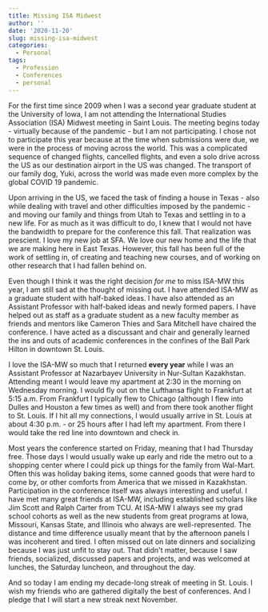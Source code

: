 ```yaml
---
title: Missing ISA Midwest
author: ''
date: '2020-11-20'
slug: missing-isa-midwest
categories:
  - Personal
tags:
  - Profession
  - Conferences
  - personal
---
```



For the first time since 2009 when I was a second year graduate student at the University of Iowa, I am not attending the International Studies Association (ISA) Midwest meeting in Saint Louis. The meeting begins today - virtually because of the pandemic - but I am not participating. I chose not to participate this year because at the time when submissions were due, we were in the process of moving across the world. This was a complicated sequence of changed flights, cancelled flights, and even a solo drive across the US as our destination airport in the US was changed. The transport of our family dog, Yuki, across the world was made even more complex by the global COVID 19 pandemic.

Upon arriving in the US, we faced the task of finding a house in Texas - also while dealing with travel and other difficulties imposed by the pandemic - and moving our family and things from Utah to Texas and settling in to a new life. For as much as it was difficult to do, I knew that I would not have the bandwidth to prepare for the conference this fall. That realization was prescient. I love my new job at SFA. We love our new home and the life that we are making here in East Texas. However, this fall has been full of the work of settling in, of creating and teaching new courses, and of working on other research that I had fallen behind on.

Even though I think it was the right decision *for me* to miss ISA-MW this year, I am still sad at the thought of missing out. I have attended ISA-MW as a graduate student with half-baked ideas. I have also attended as an Assistant Professor with half-baked ideas and newly formed papers. I have helped out as staff as a graduate student as a new faculty member as friends and mentors like Cameron Thies and Sara Mitchell have chaired the conference. I have acted as a discussant and chair and generally learned the ins and outs of academic conferences in the confines of the Ball Park Hilton in downtown St. Louis. 

I love the ISA-MW so much that I returned **every year** while I was an Assistant Professor at Nazarbayev University in Nur-Sultan Kazakhstan. Attending meant I would leave my apartment at 2:30 in the morning on Wednesday morning. I would fly out on the Lufthansa flight to Frankfurt at 5:15 a.m. From Frankfurt I typically flew to Chicago (although I flew into Dulles and Houston a few times as well) and from there took another flight to St. Louis. If I hit all my connections, I would usually arrive in St. Louis at about 4:30 p.m. - or 25 hours after I had left my apartment. From there I would take the red line into downtown and check in.

Most years the conference started on Friday, meaning that I had Thursday free. Those days I would usually wake up early and ride the metro out to a shopping center where I could pick up things for the family from Wal-Mart. Often this was holiday baking items, some canned goods that were hard to come by, or other comforts from America that we missed in Kazakhstan. Participation in the conference itself was always interesting and useful. I have met many great friends at ISA-MW, including established scholars like Jim Scott and Ralph Carter from TCU. At ISA-MW I always see my grad school cohorts as well as the new students from great programs at Iowa, Missouri, Kansas State, and Illinois who always are well-represented. The distance and time difference usually meant that by the afternoon panels I was incoherent and tired. I often missed out on late dinners and socializing because I was just unfit to stay out. That didn't matter, because I saw friends, socialized, discussed papers and projects, and was welcomed at lunches, the Saturday luncheon, and throughout the day.

And so today I am ending my decade-long streak of meeting in St. Louis. I wish my friends who are gathered digitally the best of conferences.  And I pledge that I will start a new streak next November.
